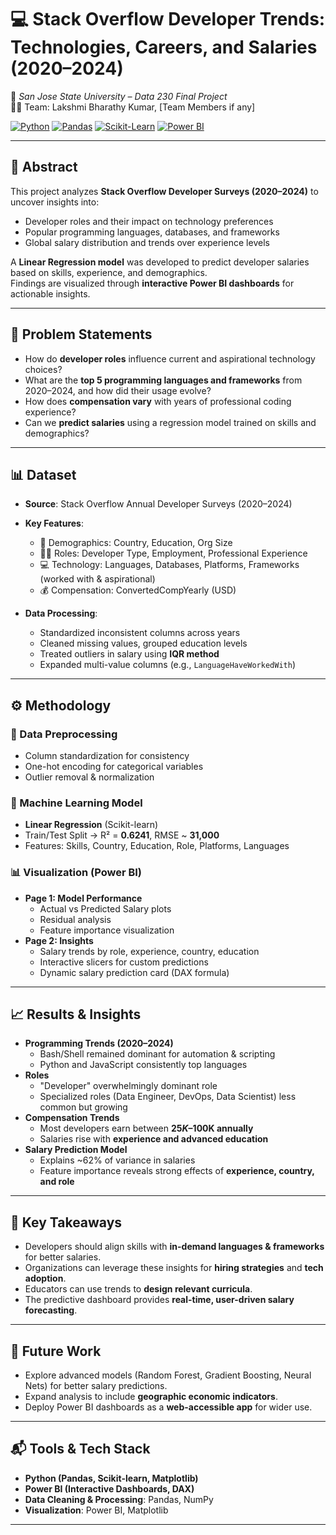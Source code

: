 # 💻 Stack Overflow Developer Trends: Technologies, Careers, and Salaries (2020–2024)  

🚀 *San Jose State University – Data 230 Final Project*  
👩‍💻 Team: Lakshmi Bharathy Kumar, [Team Members if any]  

[![Python](https://img.shields.io/badge/Python-3776AB?logo=python&logoColor=white)]() 
[![Pandas](https://img.shields.io/badge/Pandas-150458?logo=pandas&logoColor=white)]() 
[![Scikit-Learn](https://img.shields.io/badge/Scikit--Learn-F7931E?logo=scikit-learn&logoColor=white)]() 
[![Power BI](https://img.shields.io/badge/Power%20BI-F2C811?logo=power-bi&logoColor=black)]()  

---

## 📌 Abstract  
This project analyzes **Stack Overflow Developer Surveys (2020–2024)** to uncover insights into:  
- Developer roles and their impact on technology preferences  
- Popular programming languages, databases, and frameworks  
- Global salary distribution and trends over experience levels  

A **Linear Regression model** was developed to predict developer salaries based on skills, experience, and demographics.  
Findings are visualized through **interactive Power BI dashboards** for actionable insights.  

---

## 🧐 Problem Statements  
- How do **developer roles** influence current and aspirational technology choices?  
- What are the **top 5 programming languages and frameworks** from 2020–2024, and how did their usage evolve?  
- How does **compensation vary** with years of professional coding experience?  
- Can we **predict salaries** using a regression model trained on skills and demographics?  

---

## 📊 Dataset  
- **Source**: Stack Overflow Annual Developer Surveys (2020–2024)  
- **Key Features**:  
  - 📍 Demographics: Country, Education, Org Size  
  - 👩‍💻 Roles: Developer Type, Employment, Professional Experience  
  - 💻 Technology: Languages, Databases, Platforms, Frameworks (worked with & aspirational)  
  - 💰 Compensation: ConvertedCompYearly (USD)  

- **Data Processing**:  
  - Standardized inconsistent columns across years  
  - Cleaned missing values, grouped education levels  
  - Treated outliers in salary using **IQR method**  
  - Expanded multi-value columns (e.g., `LanguageHaveWorkedWith`)  

---

## ⚙️ Methodology  

### 🔄 Data Preprocessing  
- Column standardization for consistency  
- One-hot encoding for categorical variables  
- Outlier removal & normalization  

### 🧠 Machine Learning Model  
- **Linear Regression** (Scikit-learn)  
- Train/Test Split → R² = **0.6241**, RMSE ~ **31,000**  
- Features: Skills, Country, Education, Role, Platforms, Languages  

### 📊 Visualization (Power BI)  
- **Page 1: Model Performance**  
  - Actual vs Predicted Salary plots  
  - Residual analysis  
  - Feature importance visualization  
- **Page 2: Insights**  
  - Salary trends by role, experience, country, education  
  - Interactive slicers for custom predictions  
  - Dynamic salary prediction card (DAX formula)  

---

## 📈 Results & Insights  
- **Programming Trends (2020–2024)**  
  - Bash/Shell remained dominant for automation & scripting  
  - Python and JavaScript consistently top languages  
- **Roles**  
  - "Developer" overwhelmingly dominant role  
  - Specialized roles (Data Engineer, DevOps, Data Scientist) less common but growing  
- **Compensation Trends**  
  - Most developers earn between **$25K–$100K annually**  
  - Salaries rise with **experience and advanced education**  
- **Salary Prediction Model**  
  - Explains ~62% of variance in salaries  
  - Feature importance reveals strong effects of **experience, country, and role**  

---

## 📢 Key Takeaways  
- Developers should align skills with **in-demand languages & frameworks** for better salaries.  
- Organizations can leverage these insights for **hiring strategies** and **tech adoption**.  
- Educators can use trends to **design relevant curricula**.  
- The predictive dashboard provides **real-time, user-driven salary forecasting**.  

---

## 🔮 Future Work  
- Explore advanced models (Random Forest, Gradient Boosting, Neural Nets) for better salary predictions.  
- Expand analysis to include **geographic economic indicators**.  
- Deploy Power BI dashboards as a **web-accessible app** for wider use.  

---

## 📬 Tools & Tech Stack  
- **Python (Pandas, Scikit-learn, Matplotlib)**  
- **Power BI (Interactive Dashboards, DAX)**  
- **Data Cleaning & Processing**: Pandas, NumPy  
- **Visualization**: Power BI, Matplotlib  



---
